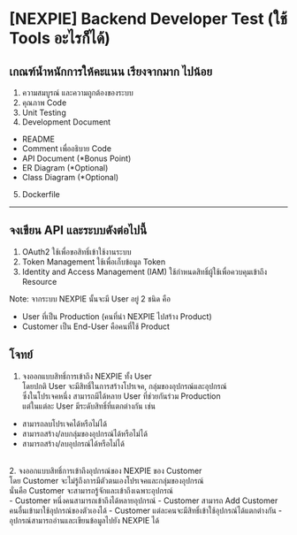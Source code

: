 # [NEXPIE] Backend Developer Test (ใช้ Tools อะไรก็ได้)

## เกณฑ์น้ำหนักการให้คะแนน เรียงจากมาก ไปน้อย
1. ความสมบูรณ์ และความถูกต้องของระบบ
2. คุณภาพ Code
3. Unit Testing
4. Development Document
* README
* Comment เพื่ออธิบาย Code
* API Document (*Bonus Point)
* ER Diagram (*Optional)
* Class Diagram (*Optional)
5. Dockerfile

---

## จงเขียน API และระบบดังต่อไปนี้
1. OAuth2 ใช้เพื่อขอสิทธิ์เข้าใช้งานระบบ
2. Token Management ใช้เพื่อเก็บข้อมูล Token
3. Identity and Access Management (IAM) ใช้กำหนดสิทธิ์ผู้ใช้เพื่อควบคุมเข้าถึง Resource

Note: จากระบบ NEXPIE นั้นจะมี User อยู่ 2 ชนิด คือ <br>
* User ที่เป็น Production (คนที่นำ NEXPIE ไปสร้าง Product)
* Customer เป็น End-User คือคนที่ใช้ Product

## โจทย์
1. จงออกแบบสิทธิ์การเข้าถึง NEXPIE ทั้ง User <br>
โดยปกติ User จะมีสิทธิ์ในการสร้างโปรเจค, กลุ่มของอุปกรณ์และอุปกรณ์<br>
ซึ่งในโปรเจคหนึ่ง สามารถมีได้หลาย User ที่ช่วยกันร่วม Production<br>
แต่ในแต่ละ User มีระดับสิทธิ์ที่แตกต่างกัน เช่น <br>
- สามารถลบโปรเจคได้หรือไม่ได้ 
- สามารถสร้าง/ลบกลุ่มของอุปกรณ์ได้หรือไม่ได้
- สามารถสร้าง/ลบอุปกรณ์ได้หรือไม่ได้
<br>
2. จงออกแบบสิทธิ์การเข้าถึงอุปกรณ์ของ NEXPIE ของ Customer <br>
โดย Customer จะไม่รู้ถึงการมีตัวตนเองโปรเจคและกลุ่มของอุปกรณ์ <br>
นั่นคือ Customer จะสามารถรู้จักและเข้าถึงเฉพาะอุปกรณ์ <br>
- Customer หนึ่งคนสามารถเข้าถึงได้หลายอุปกรณ์
- Customer สามารถ Add Customer คนอื่นเข้ามาใช้อุปกรณ์ของตัวเองได้
- Customer แต่ละคนจะมีสิทธิ์เข้าใช้อุปกรณ์ได้แตกต่างกัน
- อุปกรณ์สามารถอ่านและเขียนข้อมูลไปยัง NEXPIE ได้